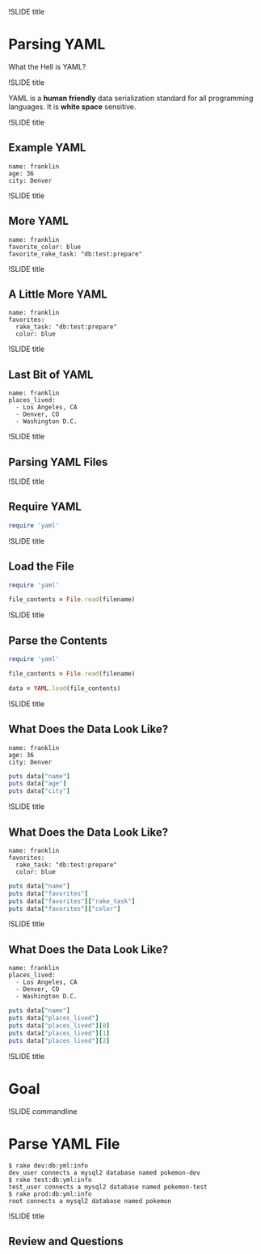 !SLIDE title

# Parsing YAML
What the Hell is YAML?

!SLIDE title

YAML is a **human friendly** data serialization standard for all programming languages. It is **white space** sensitive.

!SLIDE title

## Example YAML

```
name: franklin
age: 36
city: Denver
```

!SLIDE title

## More YAML

```
name: franklin
favorite_color: blue
favorite_rake_task: "db:test:prepare"
```

!SLIDE title

## A Little More YAML

```
name: franklin
favorites:
  rake_task: "db:test:prepare"
  color: blue
```

!SLIDE title

## Last Bit of YAML

```
name: franklin
places_lived:
  - Los Angeles, CA
  - Denver, CO
  - Washington D.C.
```

!SLIDE title

## Parsing YAML Files

!SLIDE title

## Require YAML

```ruby
require 'yaml'
```

!SLIDE title

## Load the File

```ruby
require 'yaml'

file_contents = File.read(filename)
```

!SLIDE title

## Parse the Contents

```ruby
require 'yaml'

file_contents = File.read(filename)

data = YAML.load(file_contents)
```

!SLIDE title

## What Does the Data Look Like?

```
name: franklin
age: 36
city: Denver
```

```ruby
puts data["name"]
puts data["age"]
puts data["city"]
```

!SLIDE title

## What Does the Data Look Like?

```
name: franklin
favorites:
  rake_task: "db:test:prepare"
  color: blue
```

```ruby
puts data["name"]
puts data["favorites"]
puts data["favorites"]["rake_task"]
puts data["favorites"]["color"]
```

!SLIDE title

## What Does the Data Look Like?

```
name: franklin
places_lived:
  - Los Angeles, CA
  - Denver, CO
  - Washington D.C.
```

```ruby
puts data["name"]
puts data["places_lived"]
puts data["places_lived"][0]
puts data["places_lived"][1]
puts data["places_lived"][2]
```

!SLIDE title

# Goal

!SLIDE commandline

# Parse YAML File

```
$ rake dev:db:yml:info
dev_user connects a mysql2 database named pokemon-dev
$ rake test:db:yml:info
test_user connects a mysql2 database named pokemon-test
$ rake prod:db:yml:info
root connects a mysql2 database named pokemon
```

!SLIDE title

## Review and Questions